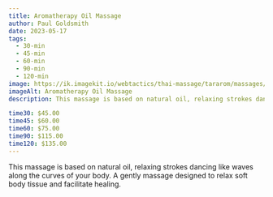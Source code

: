 ```yaml
---
title: Aromatherapy Oil Massage
author: Paul Goldsmith
date: 2023-05-17
tags:
  - 30-min
  - 45-min
  - 60-min
  - 90-min
  - 120-min
image: https://ik.imagekit.io/webtactics/thai-massage/tararom/massages/Relaxation-or-Swedish-Massage_35HaERwfNW.jpg
imageAlt: Aromatherapy Oil Massage
description: This massage is based on natural oil, relaxing strokes dancing like waves along the curves of your body. A gently massage designed to relax soft body tissue and facilitate healing.

time30: $45.00
time45: $60.00
time60: $75.00
time90: $115.00
time120: $135.00
---
```


This massage is based on natural oil, relaxing strokes dancing like waves along the curves of your body. A gently massage designed to relax soft body tissue and facilitate healing.



